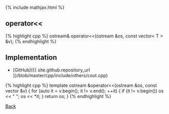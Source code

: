 {% include mathjax.html %}

## operator<<

{% highlight cpp %}
ostream& operator<<(ostream &os, const vector< T > &v);
{% endhighlight %}

## Implementation

- [GitHub]({{ site.github.repository_url }}/blob/master/cpp/include/others/cout.cpp)

{% highlight cpp %}
template <class T>
ostream &operator<<(ostream &os, const vector<T> &v) {
  for (auto it = v.begin(); it != v.end(); ++it) {
    if (it != v.begin()) os << " ";
    os << *it;
  }
  return os;
}
{% endhighlight %}

[Back](../..)
